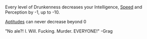 Every level of Drunkenness decreases your Intelligence, [Speed](https://github.com/TheNarrator-II/II-Database/blob/main/Profile/Aptitudes/Physical/Speed.md) and Perception by -1, up to -10. 

[Aptitudes](https://github.com/TheNarrator-II/II-Database/tree/main/Profile/Aptitudes) can never decrease beyond 0

"No ale?! I. Will. Fucking. Murder. EVERYONE!"
-Grag
